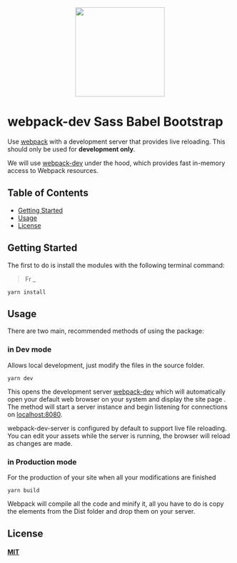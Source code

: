 <div align="center">
  <a href="https://github.com/webpack/webpack">
    <img width="200" height="200" src="https://webpack.js.org/assets/icon-square-big.svg">
  </a>
</div>



# webpack-dev Sass Babel Bootstrap 

Use [webpack](https://webpack.js.org) with a development server that provides
live reloading. This should only be used for **development only**.


We will use [webpack-dev](https://webpack.js.org/api/webpack-dev-server/#root) under the hood, which provides
fast in-memory access to Webpack resources.


## Table of Contents

- [Getting Started](#getting-started)
- [Usage](#usage)
- [License](#license)



## Getting Started

The first to do is install the modules with the following terminal command:


> Fr _ 

```console
yarn install
```


## Usage

There are two main, recommended methods of using the package:

### in Dev mode 

Allows local development, just modify the files in the source folder.

```console
yarn dev
```

This opens the development server [webpack-dev](https://webpack.js.org/api/webpack-dev-server/#root) which will automatically open your default web browser on your system and display the site page .
The method will start a server instance and begin listening for connections on [localhost:8080](https://loacalhost:8080).

webpack-dev-server is configured by default to support live file reloading. You can edit your assets while the server is running, the browser will reload as changes are made.

### in Production mode

For the production of your site when all your modifications are finished

```
yarn build
```
Webpack will compile all the code and minify it, all you have to do is copy the elements from the Dist folder and drop them on your server.




## License

#### [MIT](./LICENSE)

